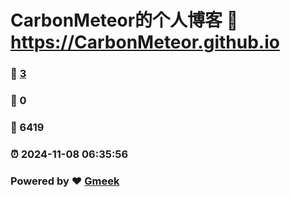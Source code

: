 # CarbonMeteor的个人博客 :link: https://CarbonMeteor.github.io 
### :page_facing_up: [3](https://CarbonMeteor.github.io/tag.html) 
### :speech_balloon: 0 
### :hibiscus: 6419 
### :alarm_clock: 2024-11-08 06:35:56 
### Powered by :heart: [Gmeek](https://github.com/Meekdai/Gmeek)
